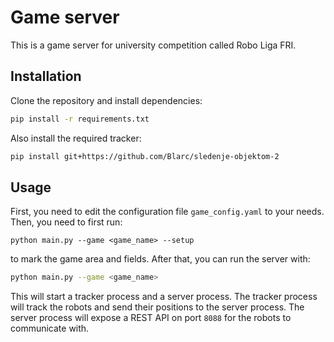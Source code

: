 # Game server

This is a game server for university competition called Robo Liga FRI.

## Installation

Clone the repository and install dependencies:

```bash
pip install -r requirements.txt
```

Also install the required tracker:

```bash
pip install git+https://github.com/Blarc/sledenje-objektom-2
```

## Usage

First, you need to edit the configuration file `game_config.yaml` to your needs. Then, you need to first run:
```shell
python main.py --game <game_name> --setup
```
to mark the game area and fields. After that, you can run the server with:
```bash
python main.py --game <game_name>
```

This will start a tracker process and a server process. The tracker process will track the robots and
send their positions to the server process. The server process will expose a REST API on port `8088` for the robots
to communicate with.